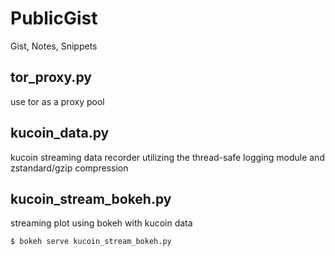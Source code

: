 # PublicGist

Gist, Notes, Snippets

## tor_proxy.py

use tor as a proxy pool

## kucoin_data.py

kucoin streaming data recorder utilizing the thread-safe logging module and zstandard/gzip compression

## kucoin_stream_bokeh.py

streaming plot using bokeh with kucoin data

```bash
$ bokeh serve kucoin_stream_bokeh.py
```
